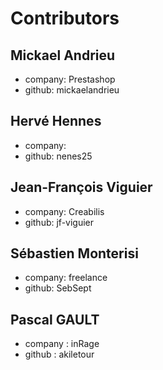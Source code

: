 # Contributors
## Mickael Andrieu
* company: Prestashop
* github: mickaelandrieu
## Hervé Hennes
* company: 
* github: nenes25
## Jean-François Viguier
* company: Creabilis
* github: jf-viguier
## Sébastien Monterisi
* company: freelance
* github: SebSept
## Pascal GAULT
* company : inRage
* github : akiletour
